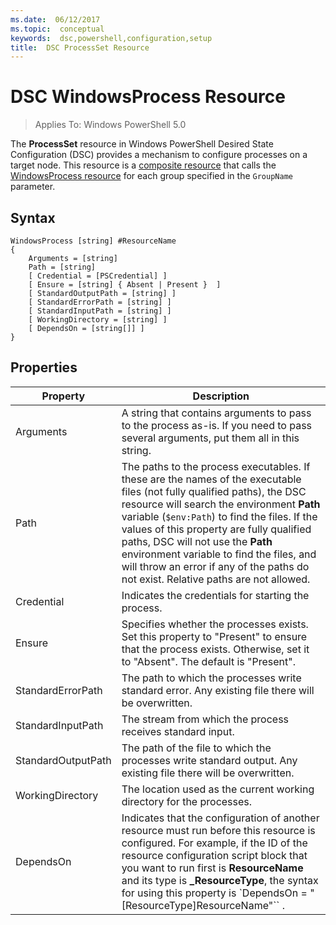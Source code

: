```yaml
---
ms.date:  06/12/2017
ms.topic:  conceptual
keywords:  dsc,powershell,configuration,setup
title:  DSC ProcessSet Resource
---
```


# DSC WindowsProcess Resource

> Applies To: Windows PowerShell 5.0

The **ProcessSet** resource in Windows PowerShell Desired State Configuration (DSC) provides a mechanism to configure processes on a target node. This resource is a
[composite resource](authoringResourceComposite.md) that calls the [WindowsProcess resource](windowsProcessResource.md) for each group specified in the `GroupName` parameter.

## Syntax

```
WindowsProcess [string] #ResourceName
{
    Arguments = [string]
    Path = [string]
    [ Credential = [PSCredential] ]
    [ Ensure = [string] { Absent | Present }  ]
    [ StandardOutputPath = [string] ]
    [ StandardErrorPath = [string] ]
    [ StandardInputPath = [string] ]
    [ WorkingDirectory = [string] ]
    [ DependsOn = [string[]] ]
}
```

## Properties
|  Property  |  Description   |
|---|---|
| Arguments| A string that contains arguments to pass to the process as-is. If you need to pass several arguments, put them all in this string.|
| Path| The paths to the process executables. If these are the names of the executable files (not fully qualified paths), the DSC resource will search the environment **Path** variable (`$env:Path`) to find the files. If the values of this property are fully qualified paths, DSC will not use the **Path** environment variable to find the files, and will throw an error if any of the paths do not exist. Relative paths are not allowed.|
| Credential| Indicates the credentials for starting the process.|
| Ensure| Specifies whether the processes exists. Set this property to "Present" to ensure that the process exists. Otherwise, set it to "Absent". The default is "Present".|
| StandardErrorPath| The path to which the processes write standard error. Any existing file there will be overwritten.|
| StandardInputPath| The stream from which the process receives standard input.|
| StandardOutputPath| The path of the file to which the processes write standard output. Any existing file there will be overwritten.|
| WorkingDirectory| The location used as the current working directory for the processes.|
| DependsOn | Indicates that the configuration of another resource must run before this resource is configured. For example, if the ID of the resource configuration script block that you want to run first is **ResourceName** and its type is **_ResourceType**, the syntax for using this property is `DependsOn = "[ResourceType]ResourceName"`` .|